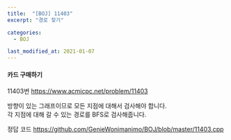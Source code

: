 ```yaml
---
title:  "[BOJ] 11403"
excerpt: "경로 찾기"

categories:
  - BOJ

last_modified_at: 2021-01-07
---
```


#### 카드 구매하기

11403번 <https://www.acmicpc.net/problem/11403>

방향이 있는 그래프이므로 모든 지점에 대해서 검사해야 합니다.<br>
각 지점에 대해 갈 수 있는 경로를 BFS로 검사해줍니다.

정답 코드 <https://github.com/GenieWonimanimo/BOJ/blob/master/11403.cpp>